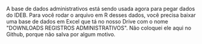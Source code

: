 A base de dados administrativos está sendo usada agora para pegar dados do IDEB. Para você rodar o arquivo em R desses dados, você precisa baixar uma base de dados em Excel que tá no nosso Drive com o nome "DOWNLOADS REGISTROS ADMINISTRATIVOS". Não coloquei ele aqui no Github, porque não salva por algum motivo.
